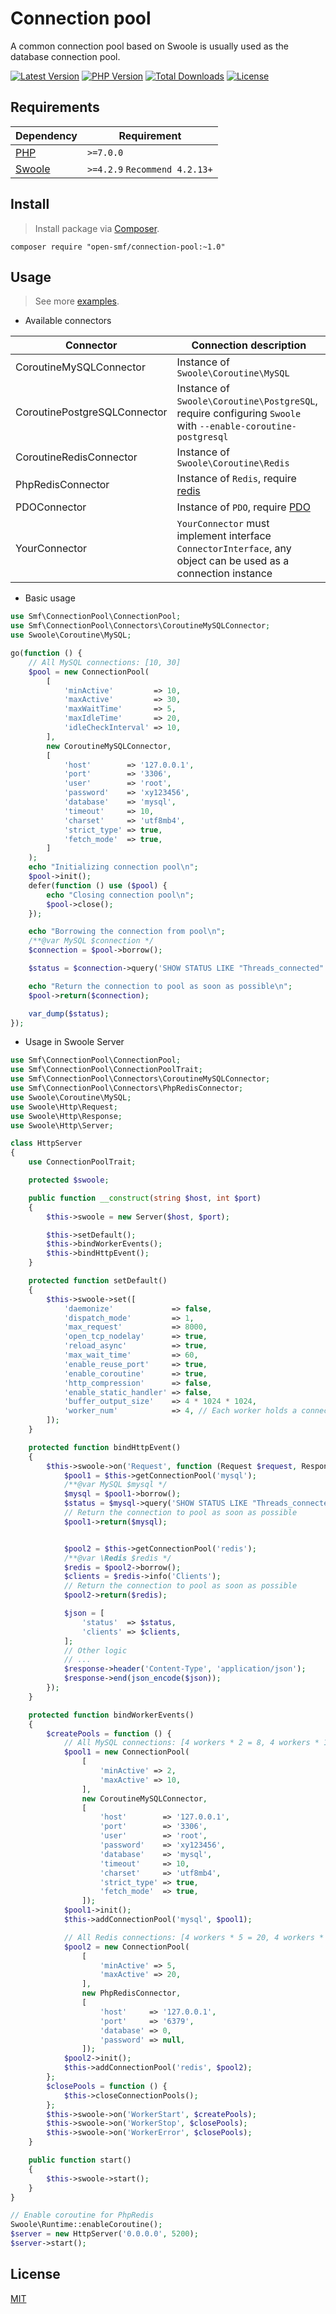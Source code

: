 # Connection pool
A common connection pool based on Swoole is usually used as the database connection pool.

[![Latest Version](https://img.shields.io/github/release/open-smf/connection-pool.svg)](https://github.com/open-smf/connection-pool/releases)
[![PHP Version](https://img.shields.io/packagist/php-v/open-smf/connection-pool.svg?color=green)](https://secure.php.net)
[![Total Downloads](https://poser.pugx.org/open-smf/connection-pool/downloads)](https://packagist.org/packages/open-smf/connection-pool)
[![License](https://poser.pugx.org/open-smf/connection-pool/license)](LICENSE)

## Requirements

| Dependency | Requirement |
| -------- | -------- |
| [PHP](https://secure.php.net/manual/en/install.php) | `>=7.0.0` |
| [Swoole](https://github.com/swoole/swoole-src) | `>=4.2.9` `Recommend 4.2.13+` |

## Install
> Install package via [Composer](https://getcomposer.org/).

```shell
composer require "open-smf/connection-pool:~1.0"
```

## Usage
> See more [examples](examples).

- Available connectors

| Connector | Connection description |
| -------- | -------- |
| CoroutineMySQLConnector | Instance of `Swoole\Coroutine\MySQL` |
| CoroutinePostgreSQLConnector | Instance of `Swoole\Coroutine\PostgreSQL`, require configuring `Swoole` with `--enable-coroutine-postgresql`|
| CoroutineRedisConnector | Instance of `Swoole\Coroutine\Redis` |
| PhpRedisConnector | Instance of `Redis`, require [redis](https://pecl.php.net/package/redis) |
| PDOConnector | Instance of `PDO`, require [PDO](https://www.php.net/manual/en/book.pdo.php) |
| YourConnector | `YourConnector` must implement interface `ConnectorInterface`, any object can be used as a connection instance |

- Basic usage

```php
use Smf\ConnectionPool\ConnectionPool;
use Smf\ConnectionPool\Connectors\CoroutineMySQLConnector;
use Swoole\Coroutine\MySQL;

go(function () {
    // All MySQL connections: [10, 30]
    $pool = new ConnectionPool(
        [
            'minActive'         => 10,
            'maxActive'         => 30,
            'maxWaitTime'       => 5,
            'maxIdleTime'       => 20,
            'idleCheckInterval' => 10,
        ],
        new CoroutineMySQLConnector,
        [
            'host'        => '127.0.0.1',
            'port'        => '3306',
            'user'        => 'root',
            'password'    => 'xy123456',
            'database'    => 'mysql',
            'timeout'     => 10,
            'charset'     => 'utf8mb4',
            'strict_type' => true,
            'fetch_mode'  => true,
        ]
    );
    echo "Initializing connection pool\n";
    $pool->init();
    defer(function () use ($pool) {
        echo "Closing connection pool\n";
        $pool->close();
    });

    echo "Borrowing the connection from pool\n";
    /**@var MySQL $connection */
    $connection = $pool->borrow();

    $status = $connection->query('SHOW STATUS LIKE "Threads_connected"');

    echo "Return the connection to pool as soon as possible\n";
    $pool->return($connection);

    var_dump($status);
});
```

- Usage in Swoole Server

```php
use Smf\ConnectionPool\ConnectionPool;
use Smf\ConnectionPool\ConnectionPoolTrait;
use Smf\ConnectionPool\Connectors\CoroutineMySQLConnector;
use Smf\ConnectionPool\Connectors\PhpRedisConnector;
use Swoole\Coroutine\MySQL;
use Swoole\Http\Request;
use Swoole\Http\Response;
use Swoole\Http\Server;

class HttpServer
{
    use ConnectionPoolTrait;

    protected $swoole;

    public function __construct(string $host, int $port)
    {
        $this->swoole = new Server($host, $port);

        $this->setDefault();
        $this->bindWorkerEvents();
        $this->bindHttpEvent();
    }

    protected function setDefault()
    {
        $this->swoole->set([
            'daemonize'             => false,
            'dispatch_mode'         => 1,
            'max_request'           => 8000,
            'open_tcp_nodelay'      => true,
            'reload_async'          => true,
            'max_wait_time'         => 60,
            'enable_reuse_port'     => true,
            'enable_coroutine'      => true,
            'http_compression'      => false,
            'enable_static_handler' => false,
            'buffer_output_size'    => 4 * 1024 * 1024,
            'worker_num'            => 4, // Each worker holds a connection pool
        ]);
    }

    protected function bindHttpEvent()
    {
        $this->swoole->on('Request', function (Request $request, Response $response) {
            $pool1 = $this->getConnectionPool('mysql');
            /**@var MySQL $mysql */
            $mysql = $pool1->borrow();
            $status = $mysql->query('SHOW STATUS LIKE "Threads_connected"');
            // Return the connection to pool as soon as possible
            $pool1->return($mysql);


            $pool2 = $this->getConnectionPool('redis');
            /**@var \Redis $redis */
            $redis = $pool2->borrow();
            $clients = $redis->info('Clients');
            // Return the connection to pool as soon as possible
            $pool2->return($redis);

            $json = [
                'status'  => $status,
                'clients' => $clients,
            ];
            // Other logic
            // ...
            $response->header('Content-Type', 'application/json');
            $response->end(json_encode($json));
        });
    }

    protected function bindWorkerEvents()
    {
        $createPools = function () {
            // All MySQL connections: [4 workers * 2 = 8, 4 workers * 10 = 40]
            $pool1 = new ConnectionPool(
                [
                    'minActive' => 2,
                    'maxActive' => 10,
                ],
                new CoroutineMySQLConnector,
                [
                    'host'        => '127.0.0.1',
                    'port'        => '3306',
                    'user'        => 'root',
                    'password'    => 'xy123456',
                    'database'    => 'mysql',
                    'timeout'     => 10,
                    'charset'     => 'utf8mb4',
                    'strict_type' => true,
                    'fetch_mode'  => true,
                ]);
            $pool1->init();
            $this->addConnectionPool('mysql', $pool1);

            // All Redis connections: [4 workers * 5 = 20, 4 workers * 20 = 80]
            $pool2 = new ConnectionPool(
                [
                    'minActive' => 5,
                    'maxActive' => 20,
                ],
                new PhpRedisConnector,
                [
                    'host'     => '127.0.0.1',
                    'port'     => '6379',
                    'database' => 0,
                    'password' => null,
                ]);
            $pool2->init();
            $this->addConnectionPool('redis', $pool2);
        };
        $closePools = function () {
            $this->closeConnectionPools();
        };
        $this->swoole->on('WorkerStart', $createPools);
        $this->swoole->on('WorkerStop', $closePools);
        $this->swoole->on('WorkerError', $closePools);
    }

    public function start()
    {
        $this->swoole->start();
    }
}

// Enable coroutine for PhpRedis
Swoole\Runtime::enableCoroutine();
$server = new HttpServer('0.0.0.0', 5200);
$server->start();
```

## License

[MIT](LICENSE)